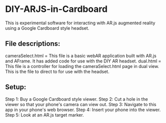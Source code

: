 # DIY-ARJS-in-Cardboard
This is experimental software for interacting with AR.js augmented reality using a Google Cardboard style headset.

## File descriptions:
cameraSelect.html = This file is a basic webAR application built with AR.js and AFrame. It has added code for use with the DIY AR headset.
dual.html = This file is a controller for loading the cameraSelect.html page in dual view. This is the file to direct to for use with the headset. 

## Setup:
Step 1: Buy a Google Cardboard style viewer.
Step 2: Cut a hole in the viewer so that your phone's camera can view out.
Step 3: Navigate to this app in your phone's web browser.
Step 4: Insert your phone into the viewer.
Step 5: Look at an AR.js target marker.
